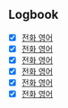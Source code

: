

## Logbook
- [x] [전화 영어](things:///show?id=6MzWTS9xrpPN2v2mThdoj9)
- [x] [전화 영어](things:///show?id=DAfpxweJ2GTaoyxkrZ2nxx)
- [x] [전화 영어](things:///show?id=Q2mt9HSRXz6mnqcDYZjb7v)
- [x] [전화 영어](things:///show?id=PG52VVp5ZksH9VYMtA8LX7)
- [x] [전화 영어](things:///show?id=7G7DZroGgmCXa1GG2HECnT)
- [x] [전화 영어](things:///show?id=Q7SjXVNGTdVLY8irNUgoM9)